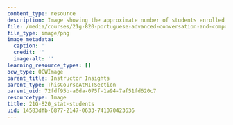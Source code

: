 ```yaml
---
content_type: resource
description: Image showing the approximate number of students enrolled in the class.
file: /media/courses/21g-820-portuguese-advanced-conversation-and-composition-fall-2014/14583dfb687721470633741070423636_21G-820_stat-students.png
file_type: image/png
image_metadata:
  caption: ''
  credit: ''
  image-alt: ''
learning_resource_types: []
ocw_type: OCWImage
parent_title: Instructor Insights
parent_type: ThisCourseAtMITSection
parent_uid: 72fdf95b-a0da-075f-1a94-7af51fd620c7
resourcetype: Image
title: 21G-820_stat-students
uid: 14583dfb-6877-2147-0633-741070423636
---
```

